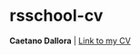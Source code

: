 # rsschool-cv
**Caetano Dallora** | [Link to my CV](https://CaetanoDallora.github.io/rsschool-cv/cv)

